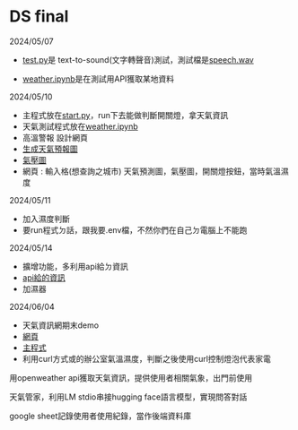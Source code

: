 # DS final
2024/05/07




- [test.py](期末/test.py)是 text-to-sound(文字轉聲音)測試，測試檔是[speech.wav](期末/speech.wav)


- [weather.ipynb](期末/weather.ipynb)是在測試用API獲取某地資料

2024/05/10


-  主程式放在[start.py](期末/start.py)，run下去能做判斷開關燈，拿天氣資訊
-  天氣測試程式放在[weather.ipynb](期末/weather.ipynb)
-  高溫警報  設計網頁
-  [生成天氣預報圖](https://openweathermap.org/widgets-constructor)
-  [氣壓圖](https://openweathermap.org/api/weathermaps)
-  網頁 : 輸入格(想查詢之城市) 天氣預測圖，氣壓圖，開關燈按鈕，當時氣溫濕度

2024/05/11

-  加入濕度判斷
-  要run程式ㄉ話，跟我要.env檔，不然你們在自己ㄉ電腦上不能跑

2024/05/14

-  擴增功能，多利用api給ㄉ資訊
-  [api給的資訊](https://openweathermap.org/current)
-  加濕器

2024/06/04
-  天氣資訊網期末demo
-  [網頁](templates/index.html)
-  [主程式](flask/AI.py)
-  利用curl方式或的辦公室氣溫濕度，判斷之後使用curl控制燈泡代表家電
   
  用openweather api獲取天氣資訊，提供使用者相關氣象，出門前使用

天氣管家，利用LM stdio串接hugging face語言模型，實現問答對話

google sheet記錄使用者使用紀錄，當作後端資料庫

